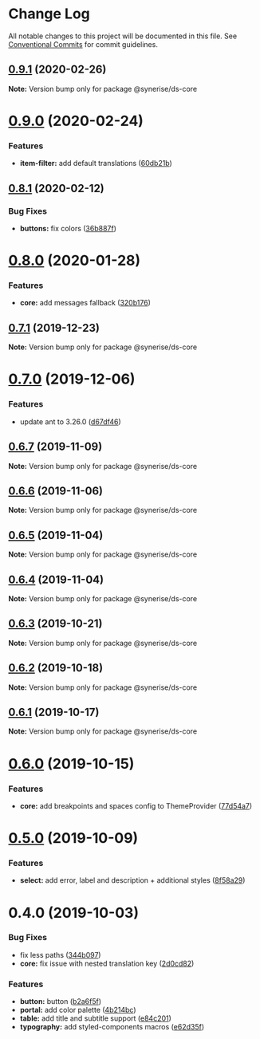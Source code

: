 # Change Log

All notable changes to this project will be documented in this file.
See [Conventional Commits](https://conventionalcommits.org) for commit guidelines.

## [0.9.1](https://github.com/synerise/synerise-design/compare/@synerise/ds-core@0.9.0...@synerise/ds-core@0.9.1) (2020-02-26)

**Note:** Version bump only for package @synerise/ds-core

# [0.9.0](https://github.com/synerise/synerise-design/compare/@synerise/ds-core@0.8.1...@synerise/ds-core@0.9.0) (2020-02-24)

### Features

- **item-filter:** add default translations ([60db21b](https://github.com/synerise/synerise-design/commit/60db21bd70058f7b75ee1492a73b572a309fc584))

## [0.8.1](https://github.com/synerise/synerise-design/compare/@synerise/ds-core@0.8.0...@synerise/ds-core@0.8.1) (2020-02-12)

### Bug Fixes

- **buttons:** fix colors ([36b887f](https://github.com/synerise/synerise-design/commit/36b887f4bc4099304b6bfbb2e6b8d7c48cbcc17b))

# [0.8.0](https://github.com/synerise/synerise-design/compare/@synerise/ds-core@0.7.3...@synerise/ds-core@0.8.0) (2020-01-28)

### Features

- **core:** add messages fallback ([320b176](https://github.com/synerise/synerise-design/commit/320b176365ecb88d18627b96df7e85604c14d915))

## [0.7.1](https://github.com/synerise/synerise-design/compare/@synerise/ds-core@0.7.0...@synerise/ds-core@0.7.1) (2019-12-23)

**Note:** Version bump only for package @synerise/ds-core

# [0.7.0](https://github.com/synerise/synerise-design/compare/@synerise/ds-core@0.6.7...@synerise/ds-core@0.7.0) (2019-12-06)

### Features

- update ant to 3.26.0 ([d67df46](https://github.com/synerise/synerise-design/commit/d67df4605844fb09680096df333886db40cb7c32))

## [0.6.7](https://github.com/synerise/synerise-design/compare/@synerise/ds-core@0.6.6...@synerise/ds-core@0.6.7) (2019-11-09)

**Note:** Version bump only for package @synerise/ds-core

## [0.6.6](https://github.com/synerise/synerise-design/compare/@synerise/ds-core@0.6.5...@synerise/ds-core@0.6.6) (2019-11-06)

**Note:** Version bump only for package @synerise/ds-core

## [0.6.5](https://github.com/synerise/synerise-design/compare/@synerise/ds-core@0.6.4...@synerise/ds-core@0.6.5) (2019-11-04)

**Note:** Version bump only for package @synerise/ds-core

## [0.6.4](https://github.com/synerise/synerise-design/compare/@synerise/ds-core@0.6.3...@synerise/ds-core@0.6.4) (2019-11-04)

**Note:** Version bump only for package @synerise/ds-core

## [0.6.3](https://github.com/synerise/synerise-design/compare/@synerise/ds-core@0.6.2...@synerise/ds-core@0.6.3) (2019-10-21)

**Note:** Version bump only for package @synerise/ds-core

## [0.6.2](https://github.com/synerise/synerise-design/compare/@synerise/ds-core@0.6.1...@synerise/ds-core@0.6.2) (2019-10-18)

**Note:** Version bump only for package @synerise/ds-core

## [0.6.1](https://github.com/synerise/synerise-design/compare/@synerise/ds-core@0.6.0...@synerise/ds-core@0.6.1) (2019-10-17)

**Note:** Version bump only for package @synerise/ds-core

# [0.6.0](https://github.com/synerise/synerise-design/compare/@synerise/ds-core@0.5.0...@synerise/ds-core@0.6.0) (2019-10-15)

### Features

- **core:** add breakpoints and spaces config to ThemeProvider ([77d54a7](https://github.com/synerise/synerise-design/commit/77d54a7))

# [0.5.0](https://github.com/synerise/synerise-design/compare/@synerise/ds-core@0.4.0...@synerise/ds-core@0.5.0) (2019-10-09)

### Features

- **select:** add error, label and description + additional styles ([8f58a29](https://github.com/synerise/synerise-design/commit/8f58a29))

# 0.4.0 (2019-10-03)

### Bug Fixes

- fix less paths ([344b097](https://github.com/synerise/synerise-design/commit/344b097))
- **core:** fix issue with nested translation key ([2d0cd82](https://github.com/synerise/synerise-design/commit/2d0cd82))

### Features

- **button:** button ([b2a6f5f](https://github.com/synerise/synerise-design/commit/b2a6f5f))
- **portal:** add color palette ([4b214bc](https://github.com/synerise/synerise-design/commit/4b214bc))
- **table:** add title and subtitle support ([e84c201](https://github.com/synerise/synerise-design/commit/e84c201))
- **typography:** add styled-components macros ([e62d35f](https://github.com/synerise/synerise-design/commit/e62d35f))
